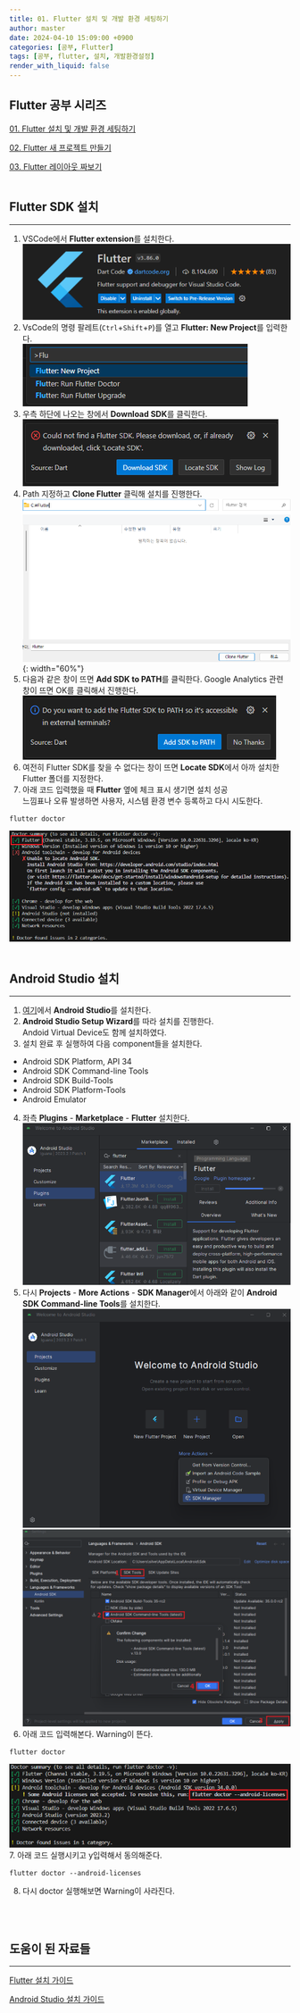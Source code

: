 ```yaml
---
title: 01. Flutter 설치 및 개발 환경 세팅하기
author: master
date: 2024-04-10 15:09:00 +0900
categories: [공부, Flutter]
tags: [공부, flutter, 설치, 개발환경설정]
render_with_liquid: false
---
```

## Flutter 공부 시리즈
[01. Flutter 설치 및 개발 환경 세팅하기](https://kes0321.github.io/posts/learn-flutter-01)

[02. Flutter 새 프로젝트 만들기](https://kes0321.github.io/posts/learn-flutter-02)

[03. Flutter 레이아웃 짜보기](https://kes0321.github.io/posts/learn-flutter-03)
<br>
<br>

## Flutter SDK 설치
---
1. VSCode에서 **Flutter extension**를 설치한다.<br>
![Flutter 설치](/assets/img/learn-flutter-01/1.png)
2. VsCode의 명령 팔레트(`Ctrl`+`Shift`+`P`)를 열고 **Flutter: New Project**를 입력한다.<br>
![Flutter 설치](/assets/img/learn-flutter-01/2.png)
3. 우측 하단에 나오는 창에서 **Download SDK**를 클릭한다.<br>
![Flutter 설치](/assets/img/learn-flutter-01/3.png)
4. Path 지정하고 **Clone Flutter** 클릭해 설치를 진행한다.<br>
![Flutter 설치](/assets/img/learn-flutter-01/4.png){: width="60%"}
5. 다음과 같은 창이 뜨면 **Add SDK to PATH**를 클릭한다. Google Analytics 관련 창이 뜨면 OK를 클릭해서 진행한다.<br>
![Flutter 설치](/assets/img/learn-flutter-01/5.png)
6. 여전히 Flutter SDK를 찾을 수 없다는 창이 뜨면 **Locate SDK**에서 아까 설치한 Flutter 폴더를 지정한다.
7. 아래 코드 입력했을 때 **Flutter** 옆에 체크 표시 생기면 설치 성공<br>
느낌표나 오류 발생하면 사용자, 시스템 환경 변수 등록하고 다시 시도한다.<br>
```terminal
flutter doctor
```
![Flutter 설치](/assets/img/learn-flutter-01/6.png)
<br>
<br>

## Android Studio 설치
---
1. [여기](https://developer.android.com/studio?hl=ko)에서 **Android Studio**를 설치한다.
2. **Android Studio Setup Wizard**를 따라 설치를 진행한다.<br>
Andoid Virtual Device도 함께 설치하였다.
3. 설치 완료 후 실행하여 다음 component들을 설치한다.
- Android SDK Platform, API 34
- Android SDK Command-line Tools
- Android SDK Build-Tools
- Android SDK Platform-Tools
- Android Emulator
4. 좌측 **Plugins** - **Marketplace** - **Flutter** 설치한다.<br>
![Android Studio 설치](/assets/img/learn-flutter-01/7.png)
5. 다시 **Projects** - **More Actions** - **SDK Manager**에서 아래와 같이 **Android SDK Command-line Tools**를 설치한다.<br>
![Android Studio 설치](/assets/img/learn-flutter-01/8.png)
![Android Studio 설치](/assets/img/learn-flutter-01/9.png)
6. 아래 코드 입력해본다. Warning이 뜬다.
```terminal
flutter doctor
```
![Android Studio 설치](/assets/img/learn-flutter-01/10.png)
7. 아래 코드 실행시키고 y입력해서 동의해준다.
```terminal
flutter doctor --android-licenses
```
8. 다시 doctor 실행해보면 Warning이 사라진다.
<br>
<br>

## 도움이 된 자료들
---
[Flutter 설치 가이드](https://docs.flutter.dev/get-started/install/windows/mobile?tab=vscode#install-the-flutter-sdk)

[Android Studio 설치 가이드](https://codingapple.com/unit/flutter-install-on-windows-and-mac/?id=19933)
